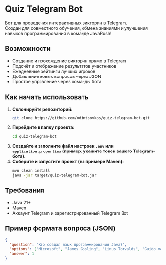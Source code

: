# Quiz Telegram Bot

Бот для проведения интерактивных викторин в Telegram.  
Создан для совместного обучения, обмена знаниями и улучшения навыков программирования в команде JavaRush!

## Возможности

- Создание и прохождение викторин прямо в Telegram
- Подсчёт и отображение результатов участников
- Ежедневные рейтинги лучших игроков
- Добавление новых вопросов через JSON
- Простое управление через команды бота

## Как начать использовать

1. **Склонируйте репозиторий:**
    ```bash
    git clone https://github.com/odintsovkos/quiz-telegram-bot.git
    ```
2. **Перейдите в папку проекта:**
    ```bash
    cd quiz-telegram-bot
    ```
3. **Создайте и заполните файл настроек `.env` или `application.properties` (пример: укажите токен вашего Telegram-бота).**
4. **Соберите и запустите проект (на примере Maven):**
    ```bash
    mvn clean install
    java -jar target/quiz-telegram-bot.jar
    ```

## Требования

- Java 21+
- Maven
- Аккаунт Telegram и зарегистрированный Telegram Bot

## Пример формата вопроса (JSON)

```json
{
  "question": "Кто создал язык программирования Java?",
  "options": ["Microsoft", "James Gosling", "Linus Torvalds", "Guido van Rossum"],
  "answer": 1
}
